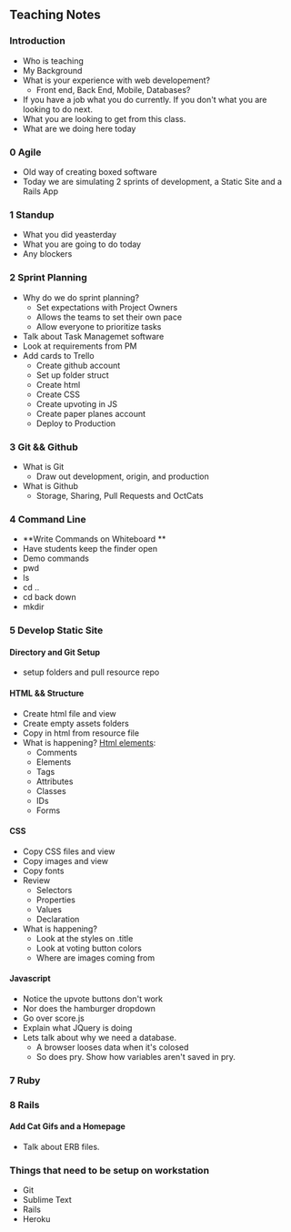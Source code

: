 ## Teaching Notes
### Introduction
* Who is teaching
* My Background
* What is your experience with web developement? 
	* Front end, Back End, Mobile, Databases?
* If you have a job what you do currently. If you don't what you are looking to do next. 
* What you are looking to get from this class.
* What are we doing here today

### 0 Agile
* Old way of creating boxed software
* Today we are simulating 2 sprints of development, a Static Site and a Rails App

### 1 Standup

* What you did yeasterday
* What you are going to do today
* Any blockers

### 2 Sprint Planning
* Why do we do sprint planning?
	* Set expectations with Project Owners
	* Allows the teams to set their own pace
	* Allow everyone to prioritize tasks
* Talk about Task Managemet software
* Look at requirements from PM
* Add cards to Trello
	* Create github account
	* Set up folder struct
	* Create html
	* Create CSS
	* Create upvoting in JS
	* Create paper planes account
	* Deploy to Production
	
### 3 Git && Github
* What is Git
	*	Draw out development, origin, and production
* What is Github
	* Storage, Sharing, Pull Requests and OctCats

### 4 Command Line
* **Write Commands on Whiteboard **
* Have students keep the finder open
* Demo commands
* pwd
* ls
* cd ..
* cd back down
* mkdir


### 5 Develop Static Site
#### Directory and Git Setup
* setup folders and pull resource repo

#### HTML && Structure
* Create html file and view
* Create empty assets folders
* Copy in html from resource file
* What is happening? [Html elements](http://www.turnwall.com/articles/all-about-relative-absolute-links/):
	* Comments
	* Elements
	* Tags
	* Attributes
	* Classes 
	* IDs
	* Forms
	
#### CSS
* Copy CSS files and view
* Copy images and view 
* Copy fonts
* Review 
	* Selectors
	* Properties
	* Values
	* Declaration
* What is happening?	
	* Look at the styles on .title
	* Look at voting button colors
	* Where are images coming from	

#### Javascript 
* Notice the upvote buttons don't work
* Nor does the hamburger dropdown
* Go over score.js
* Explain what JQuery is doing
* Lets talk about why we need a database. 
	* A browser looses data when it's colosed
	* So does pry. Show how variables aren't saved in pry.


### 7 Ruby 


### 8 Rails
#### Add Cat Gifs and a Homepage
* Talk about ERB files.






### Things that need to be setup on workstation
* Git
* Sublime Text
* Rails
* Heroku
